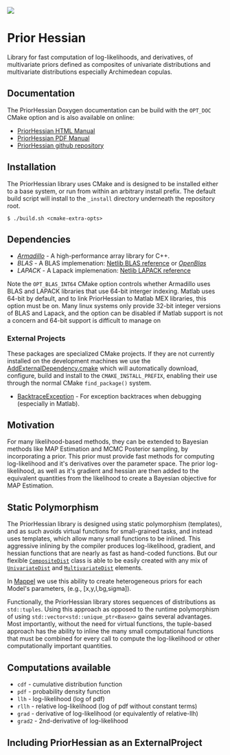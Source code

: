 <a href="https://travis-ci.org/markjolah/PriorHessian"><img src="https://travis-ci.org/markjolah/PriorHessian.svg?branch=master"/></a>

# Prior Hessian
Library for fast computation of log-likelihoods, and derivatives, of multivariate priors defined as composites of univariate distributions and multivariate distributions especially
Archimedean copulas.

## Documentation
The PriorHessian Doxygen documentation can be build with the `OPT_DOC` CMake option and is also available on online:
  * [PriorHessian HTML Manual](https://markjolah.github.io/PriorHessian/index.html)
  * [PriorHessian PDF Manual](https://markjolah.github.io/PriorHessian/pdf/PriorHessian-0.2-reference.pdf)
  * [PriorHessian github repository](https://github.com/markjolah/PriorHessian)

## Installation

The PriorHessian library uses CMake and is designed to be installed either to a base system, or run from within an arbitrary install prefix.  The default build script will install to the `_install` directory underneath the repository root.

    $ ./build.sh <cmake-extra-opts>


## Dependencies

* [*Armadillo*](http://arma.sourceforge.net/docs.html) - A high-performance array library for C++.
* *BLAS* - A BLAS implemenation: [Netlib BLAS reference](http://www.netlib.org/blas/) or [*OpenBlas*](https://www.openblas.net/)
* *LAPACK* - A Lapack implemenation: [Netlib LAPACK reference](http://www.netlib.org/lapack/)

Note the `OPT_BLAS_INT64` CMake option controls whether Armadillo uses BLAS and LAPACK libraries that use 64-bit interger indexing.
Matlab uses 64-bit by default, and to link PriorHessian to Matlab MEX libraries, this option must be on.  Many linux systems only provide 32-bit integer versions of BLAS and Lapack, and the option can be disabled if Matlab support is not a concern and 64-bit support is difficult to manage on

### External Projects
These packages are specialized CMake projects.  If they are not currently installed on the development machines we use the [AddExternalDependency.cmake](https://github.com/markjolah/UncommonCMakeModules/blob/master/AddExternalDependency.cmake) which will automatically download, configure, build and install to the `CMAKE_INSTALL_PREFIX`, enabling their use through the normal CMake `find_package()` system.

* [BacktraceException](https://github.com/markjolah/BacktraceException) - For exception backtraces when debugging (especially in Matlab).

## Motivation

For many likelihood-based methods, they can be extended to Bayesian methods like MAP Estimation and MCMC Posterior sampling,
by incorporating a prior.  This prior must provide fast methods for computing log-likelihood and it's derivatives over the
parameter space.  The prior log-likelihood, as well as it's gradient and hessian are then added to the equivalent quantities from the likelihood to create a Bayesian objective for MAP Estimation.

## Static Polymorphism

The PriorHessian library is designed using static polymorphism (templates), and as such avoids virtual functions for small-grained  tasks, and instead uses templates, which allow many small functions to be inlined.  This aggressive inlining by the compiler produces log-likelihood, gradient, and hessian functions that are nearly as fast as hand-coded functions.  But our flexible [`CompositeDist`]() class is able to be easily created with any mix of [`UnivariateDist`]() and [`MultivariateDist`]() elements.

In [Mappel](https://github.com/markjolah/Mappel) we use this ability to create heterogeneous priors for each Model's parameters, (e.g., [x,y,I,bg,sigma]).

Functionally, the PriorHessian library stores sequences of distributions as `std::tuples`.  Using this approach as opposed to
the runtime polymorphism of using `std::vector<std::unique_ptr<Base>>` gains several advantages.
Most importantly, without the need for virtual functions, the tuple-based approach has the ability to inline the many
small computational functions that must be combined for every call to compute the log-likelihood or other computationally important quantities.

## Computations available

 * `cdf` - cumulative distribution function
 * `pdf` - probability density function
 * `llh` - log-likelihood (log of pdf)
 * `rllh` - relative log-likelihood (log of pdf without constant terms)
 * `grad` - derivative of log-likelihood (or equivalently of relative-llh)
 * `grad2` - 2nd-derivative of log-likelihood

## Including PriorHessian as an ExternalProject

